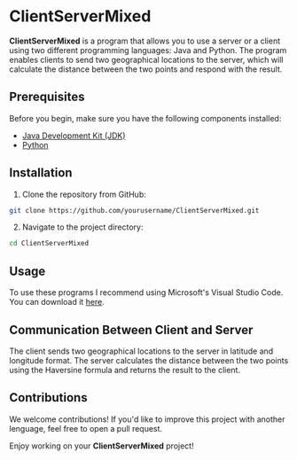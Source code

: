 # ClientServerMixed

**ClientServerMixed** is a program that allows you to use a server or a client using two different programming languages: Java and Python. The program enables clients to send two geographical locations to the server, which will calculate the distance between the two points and respond with the result.

## Prerequisites

Before you begin, make sure you have the following components installed:

- [Java Development Kit (JDK)](https://www.oracle.com/java/technologies/javase-downloads.html)
- [Python](https://www.python.org/downloads/)

## Installation

1. Clone the repository from GitHub: 
```bash
git clone https://github.com/yourusername/ClientServerMixed.git
```

2. Navigate to the project directory:
```bash
cd ClientServerMixed
```

## Usage

To use these programs I recommend using Microsoft's Visual Studio Code. You can download it [here](https://code.visualstudio.com/download).


## Communication Between Client and Server

The client sends two geographical locations to the server in latitude and longitude format. The server calculates the distance between the two points using the Haversine formula and returns the result to the client.

## Contributions

We welcome contributions! If you'd like to improve this project with another lenguage, feel free to open a pull request.

Enjoy working on your **ClientServerMixed** project!

